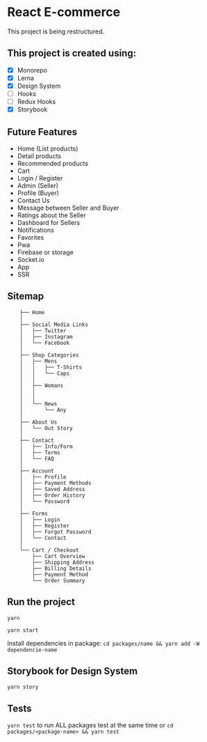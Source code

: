 # React E-commerce

This project is being restructured.

## This project is created using:

- [x] Monorepo
- [x] Lerna
- [x] Design System
- [ ] Hooks
- [ ] Redux Hooks
- [x] Storybook

## Future Features

- Home (List products)
- Detail products
- Recommended products
- Cart
- Login / Register
- Admin (Seller)
- Profile (Buyer)
- Contact Us
- Message between Seller and Buyer
- Ratings about the Seller
- Dashboard for Sellers
- Notifications
- Favorites
- Pwa
- Firebase or storage
- Socket.io
- App
- SSR

## Sitemap

```
    ├── Home
    │
    ├── Social Media Links
    │   ├── Twitter
    │   ├── Instagram
    │   └── Facebook
    │
    ├── Shop Categories
    │   ├── Mens
    │   │   ├── T-Shirts
    │   │   └── Caps
    │   │
    │   ├── Womans
    │   │
    │   │
    │   └── News
    │       └── Any
    │
    ├── About Us
    │   └── Out Story
    │
    ├── Contact
    │   ├── Info/Form
    │   ├── Terms
    │   └── FAQ
    │
    ├── Account
    │   ├── Profile
    │   ├── Payment Methods
    │   ├── Saved Address
    │   ├── Order History
    │   └── Password
    │
    ├── Forms
    │   ├── Login
    │   ├── Register
    │   ├── Forgot Password
    │   └── Contact
    │
    └── Cart / Checkout
        ├── Cart Overview
        ├── Shipping Address
        ├── Billing Details
        ├── Payment Method
        └── Order Summary
```

## Run the project

`yarn`

`yarn start`


Install dependencies in package: `cd packages/name && yarn add -W dependencie-name`

## Storybook for Design System

`yarn story`

## Tests

`yarn test` to run ALL packages test at the same time or `cd packages/<package-name> && yarn test`
